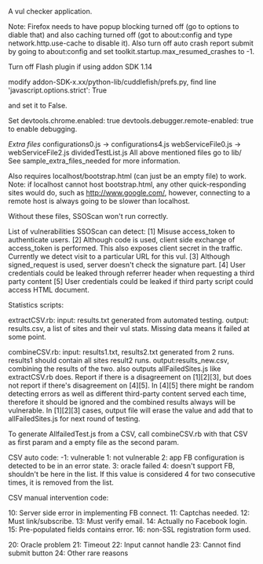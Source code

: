 A vul checker application.

Note:
Firefox needs to have popup blocking turned off (go to options to diable that)
and also caching turned off (got to about:config and type network.http.use-cache to disable it).
Also turn off auto crash report submit by going to about:config and set toolkit.startup.max_resumed_crashes to -1.

Turn off Flash plugin if using addon SDK 1.14

modify addon-SDK-x.xx/python-lib/cuddlefish/prefs.py, find line 'javascript.options.strict': True 

and set it to False.

Set
devtools.chrome.enabled: true
devtools.debugger.remote-enabled: true
to enable debugging.

*Extra files*
configurations0.js -> configurations4.js
webServiceFile0.js -> webServiceFile2.js
dividedTestList.js
All above mentioned files go to lib/
See sample_extra_files_needed for more information.

Also requires localhost/bootstrap.html (can just be an empty file) to work.
Note: if localhost cannot host bootstrap.html, any other quick-responding sites would do, such as http://www.google.com/, however, connecting to a remote host is always going to be slower than localhost.

Without these files, SSOScan won't run correctly.

List of vulnerabilities SSOScan can detect:
[1] Misuse access_token to authenticate users.
[2] Although code is used, client side exchange of access_token is performed. This also exposes client secret in the traffic. Currently we detect visit to a particular URL for this vul.
[3] Although signed_request is used, server doesn't check the signature part.
[4] User credentials could be leaked through referrer header when requesting a third party content
[5] User credentials could be leaked if third party script could access HTML document.


Statistics scripts:

extractCSV.rb:  input: results.txt generated from automated testing. output: results.csv, a list of sites and their vul stats.  Missing data means it failed at some point.

combineCSV.rb:  input: results1.txt, results2.txt generated from 2 runs.  results1 should contain all sites result2 runs.  output:results_new.csv, combining the results of the two. also outputs allFailedSites.js like extractCSV.rb does.  Report if there is a disagreement on [1][2][3], but does not report if there's disagreement on [4][5].  In [4][5] there might be random detecting errors as well as different third-party content served each time, therefore it should be ignored and the combined results always will be vulnerable.  In [1][2][3] cases, output file will erase the value and add that to allFailedSites.js for next round of testing.

To generate AllfailedTest.js from a CSV, call combineCSV.rb with that CSV as first param and a empty file as the second param.

CSV auto code:
-1: vulnerable
1: not vulnerable
2: app FB configuration is detected to be in an error state.
3: oracle failed
4: doesn't support FB, shouldn't be here in the list. If this value is considered 4 for two consecutive times, it is removed from the list.

CSV manual intervention code:

10: Server side error in implementing FB connect.
11: Captchas needed.
12: Must link/subscribe.
13: Must verify email.
14: Actually no Facebook login.
15: Pre-populated fields contains error.
16: non-SSL registration form used.

20: Oracle problem
21: Timeout
22: Input cannot handle
23: Cannot find submit button
24: Other rare reasons
